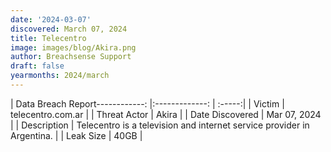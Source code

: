 ```yaml
---
date: '2024-03-07'
discovered: March 07, 2024
title: Telecentro
image: images/blog/Akira.png
author: Breachsense Support
draft: false
yearmonths: 2024/march
---
```


| Data Breach Report------------:     |:-------------:    | :-----:|
| Victim      | telecentro.com.ar      | 
| Threat Actor      | Akira      | 
| Date Discovered      | Mar 07, 2024      | 
| Description      | Telecentro is a television and internet service provider in Argentina.      | 
| Leak Size      | 40GB      | 

